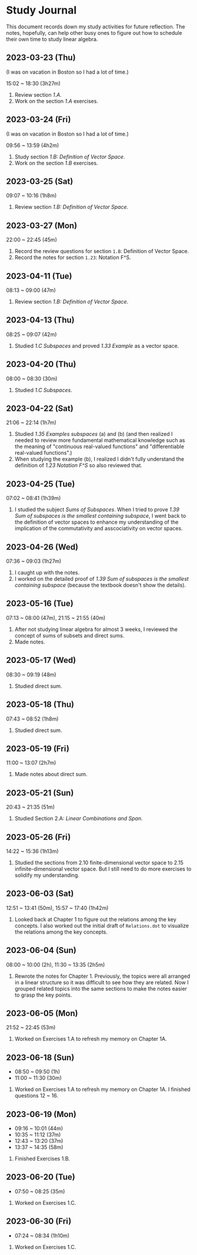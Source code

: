 # Study Journal

This document records down my study activities for future reflection. The notes, hopefully, can help other busy ones to figure out how to schedule their own time to study linear algebra.

## 2023-03-23 (Thu)

(I was on vacation in Boston so I had a lot of time.)

15:02 ~ 18:30 (3h27m)

1. Review section _1.A_.
2. Work on the section _1.A_ exercises.

## 2023-03-24 (Fri)

(I was on vacation in Boston so I had a lot of time.)

09:56 ~ 13:59 (4h2m)

1. Study section _1.B: Definition of Vector Space_.
2. Work on the section _1.B_ exercises.

## 2023-03-25 (Sat)

09:07 ~ 10:16 (1h8m)

1. Review section _1.B: Definition of Vector Space_.

## 2023-03-27 (Mon)

22:00 ~ 22:45 (45m)

1. Record the review questions for section `1.B`: Definition of Vector Space.
2. Record the notes for section `1.23`: Notation F^S.

## 2023-04-11 (Tue)

08:13 ~ 09:00 (47m)

1. Review section _1.B: Definition of Vector Space_.

## 2023-04-13 (Thu)

08:25 ~ 09:07 (42m)

1. Studied _1.C Subspaces_ and proved _1.33 Example_ as a vector space.

## 2023-04-20 (Thu)

08:00 ~ 08:30 (30m)

1. Studied _1.C Subspaces_.

## 2023-04-22 (Sat)

21:06 ~ 22:14 (1h7m)

1. Studied _1.35 Examples subspaces_ (a) and (b) (and then realized I needed to review more fundamental mathematical knowledge such as the meaning of "continuous real-valued functions" and "differentiable real-valued functions".)
2. When studying the example (b), I realized I didn't fully understand the definition of _1.23 Notation F^S_ so also reviewed that.

## 2023-04-25 (Tue)

07:02 ~ 08:41 (1h39m)

1. I studied the subject _Sums of Subspaces_. When I tried to prove _1.39 Sum of subspaces is the smallest containing subspace_, I went back to the definition of vector spaces to enhance my understanding of the implication of the commutativity and asscociativity on vector spaces.

## 2023-04-26 (Wed)

07:36 ~ 09:03 (1h27m)

1. I caught up with the notes.
2. I worked on the detailed proof of _1.39 Sum of subspaces is the smallest containing subspace_ (because the textbook doesn't show the details).

## 2023-05-16 (Tue)

07:13 ~ 08:00 (47m), 21:15 ~ 21:55 (40m)

1. After not studying linear algebra for almost 3 weeks, I reviewed the concept of sums of subsets and direct sums.
2. Made notes.

## 2023-05-17 (Wed)

08:30 ~ 09:19 (48m)

1. Studied direct sum.

## 2023-05-18 (Thu)

07:43 ~ 08:52 (1h8m)

1. Studied direct sum.

## 2023-05-19 (Fri)

11:00 ~ 13:07 (2h7m)

1. Made notes about direct sum.

## 2023-05-21 (Sun)

20:43 ~ 21:35 (51m)

1. Studied Section 2.A: _Linear Combinations and Span_.

## 2023-05-26 (Fri)

14:22 ~ 15:36 (1h13m)

1. Studied the sections from 2.10 finite-dimensional vector space to 2.15 infinite-dimensional vector space. But I still need to do more exercises to solidify my understanding.

## 2023-06-03 (Sat)

12:51 ~ 13:41 (50m), 15:57 ~ 17:40 (1h42m)

1. Looked back at Chapter 1 to figure out the relations among the key concepts. I also worked out the initial draft of `Relations.dot` to visualize the relations among the key concepts.

## 2023-06-04 (Sun)

08:00 ~ 10:00 (2h), 11:30 ~ 13:35 (2h5m)

1. Rewrote the notes for Chapter 1. Previously, the topics were all arranged in a linear structure so it was difficult to see how they are related. Now I grouped related topics into the same sections to make the notes easier to grasp the key points.

## 2023-06-05 (Mon)

21:52 ~ 22:45 (53m)

1. Worked on Exercises 1.A to refresh my memory on Chapter 1A.

## 2023-06-18 (Sun)

- 08:50 ~ 09:50 (1h)
- 11:00 ~ 11:30 (30m)

1. Worked on Exercises 1.A to refresh my memory on Chapter 1A. I finished questions 12 ~ 16.

## 2023-06-19 (Mon)

- 09:16 ~ 10:01 (44m)
- 10:35 ~ 11:12 (37m)
- 12:43 ~ 13:20 (37m)
- 13:37 ~ 14:35 (58m)

1. Finished Exercises 1.B.

## 2023-06-20 (Tue)

- 07:50 ~ 08:25 (35m)

1. Worked on Exercises 1.C.

## 2023-06-30 (Fri)

- 07:24 ~ 08:34 (1h10m)

1. Worked on Exercises 1.C.
